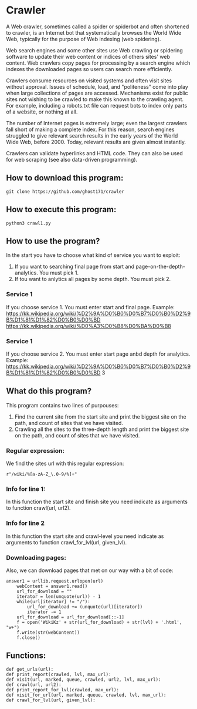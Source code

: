 # Сrawler
A Web crawler, sometimes called a spider or spiderbot and often shortened to crawler, is an Internet bot that systematically browses the World Wide Web, typically for the purpose of Web indexing (web spidering).

Web search engines and some other sites use Web crawling or spidering software to update their web content or indices of others sites' web content. Web crawlers copy pages for processing by a search engine which indexes the downloaded pages so users can search more efficiently.

Crawlers consume resources on visited systems and often visit sites without approval. Issues of schedule, load, and "politeness" come into play when large collections of pages are accessed. Mechanisms exist for public sites not wishing to be crawled to make this known to the crawling agent. For example, including a robots.txt file can request bots to index only parts of a website, or nothing at all.

The number of Internet pages is extremely large; even the largest crawlers fall short of making a complete index. For this reason, search engines struggled to give relevant search results in the early years of the World Wide Web, before 2000. Today, relevant results are given almost instantly.

Crawlers can validate hyperlinks and HTML code. They can also be used for web scraping (see also data-driven programming). 

## How to download this program:

    git clone https://github.com/ghost171/crawler

## How to execute this program:

    python3 crawl1.py
## How to use the program?
In the start you have to choose what kind of service you want to exploit:
1. If you want to searching final page from start and page-on-the-depth-analytics. You must pick 1.
2. If tou want to anlytics all pages by some depth. You must pick 2.
### Service 1
If you choose service 1. You must enter start and final page.
Example:
https://kk.wikipedia.org/wiki/%D2%9A%D0%B0%D0%B7%D0%B0%D2%9B%D1%81%D1%82%D0%B0%D0%BD
https://kk.wikipedia.org/wiki/%D0%A3%D0%B8%D0%BA%D0%B8
### Service 1
If you choose service 2. You must enter start page anbd depth for analytics.
Example: 
https://kk.wikipedia.org/wiki/%D2%9A%D0%B0%D0%B7%D0%B0%D2%9B%D1%81%D1%82%D0%B0%D0%BD 
3
## What do this program?
This program contains two lines of purpouses:
1. Find the current site from the start site and print the biggest site on the path, and count of sites that we have visited.
2. Crawling all the sites to the three-depth length and print the biggest site on the path, and count of sites that we have visited.
### Regular expression:
We find the sites url with this regular expression:

    r"/wiki/%[a-zA-Z_\.0-9/%]+"
### Info for line 1:
In this function the start site and finish site you need indicate as arguments to function crawl(url, url2).
### Info for line 2
In this function the start site and crawl-level  you need indicate as arguments to function crawl_for_lvl(url, given_lvl).
### Downloading pages:
Also, we can download pages that met on our way with a bit of code:

    answer1 = urllib.request.urlopen(url)
        webContent = answer1.read()
        url_for_download = ""
        iterator = len(unquote(url)) - 1
        while(url[iterator] != "/"):
            url_for_download += (unquote(url)[iterator])
            iterator -= 1
        url_for_download = url_for_download[::-1]
        f = open('WikiKz' + str(url_for_download) + str(lvl) + '.html', "w+")
        f.write(str(webContent))
        f.close()
## Functions:

    def get_urls(url):
    def print_report(crawled, lvl, max_url):
    def visit(url, marked, queue, crawled, url2, lvl, max_url):
    def crawl(url, url2):
    def print_report_for_lvl(crawled, max_url):
    def visit_for_url(url, marked, queue, crawled, lvl, max_url):
    def crawl_for_lvl(url, given_lvl):  
